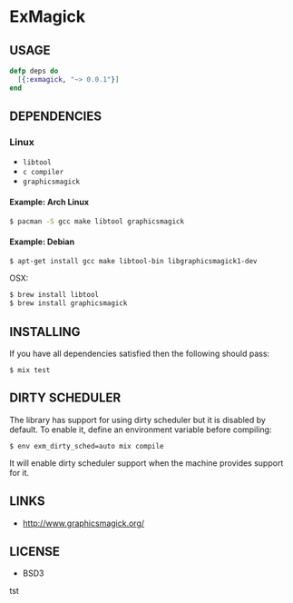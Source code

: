 ExMagick
========

USAGE
-----

```elixir
defp deps do
  [{:exmagick, "~> 0.0.1"}]
end
```

DEPENDENCIES
------------

### Linux ###

* `libtool`
* `c compiler`
* `graphicsmagick`

#### Example: Arch Linux ####

```bash
$ pacman -S gcc make libtool graphicsmagick
```

#### Example: Debian ####

```bash
$ apt-get install gcc make libtool-bin libgraphicsmagick1-dev
```

OSX:

```bash
$ brew install libtool
$ brew install graphicsmagick
```

INSTALLING
----------

If you have all dependencies satisfied then the following should pass:

```
$ mix test
```

DIRTY SCHEDULER
---------------

The library has support for using dirty scheduler but it is disabled
by default. To enable it, define an environment variable before
compiling:

```
$ env exm_dirty_sched=auto mix compile
```

It will enable dirty scheduler support when the machine provides
support for it.

LINKS
-----

* http://www.graphicsmagick.org/

LICENSE
-------

* BSD3


tst
